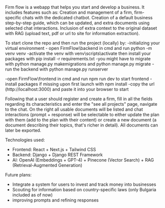 Firm flow is a webapp that helps you start and develop a business. It includes features such as: Creation and management of a firm, firm-specific chats with the dedicated chatbot. Creation of a default business step-by-step guide, which can be updated, and extra documents using selected chat interactions. Inclusion of extra context to the original dataset with RAG (upload text, pdf or url to site for information extraction).

To start clone the repo and then run the project (locally) by: 
 -initializing your virtual environment - open FirmFlow\backend in cmd and run python -m venv venv 
 -activate the venv with venv\scripts\activate then install your packages with pip install -r requirements.txt 
 -you might have to migrate with python manage.py makemigrations and python manage.py migrate 
 -run the backend with python manage.py runserver

-open FirmFlow\frontend in cmd and run npm run dev to start frontend 
-install packages if missing upon first launch with npm install 
-copy the url (http://localhost:3000) and paste it into your browser to start

Following that a user should register and create a firm, fill in all the fields regarding its characteristics and enter the "see all projects" page, navigate to the chat. On the right all usable documents will be listed and chat interactions (prompt + response) will be selectable to either update the plan with them (add to the plan with their content) or create a new document (a document describing their topics, that's richer in detail). All documents can later be exported.

Technologies used:

   - Frontend: React + Next.js + Tailwind CSS
   - Backend: Django + Django REST Framework
   - AI: OpenAI (Embeddings + GPT-4) + Pinecone (Vector Search) + RAG (Retrieval-Augmented Generation)

Future plans:

  - Integrate a system for users to invest and track money into businesses
  - Scouting for information based on country-specific laws (only Bulgaria included as of now)
  - improving prompts and refining responses
